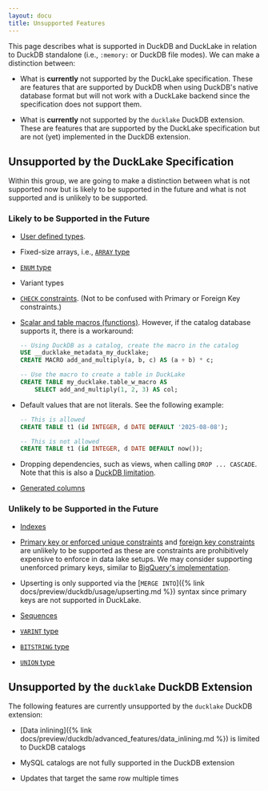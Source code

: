 ```yaml
---
layout: docu
title: Unsupported Features
---
```


This page describes what is supported in DuckDB and DuckLake in relation to DuckDB standalone (i.e., `:memory:` or DuckDB file modes). We can make a distinction between:

- What is **currently** not supported by the DuckLake specification. These are features that are supported by DuckDB when using DuckDB's native database format but will not work with a DuckLake backend since the specification does not support them.

- What is **currently** not supported by the `ducklake` DuckDB extension. These are features that are supported by the DuckLake specification but are not (yet) implemented in the DuckDB extension.

## Unsupported by the DuckLake Specification

Within this group, we are going to make a distinction between what is not supported now but is likely to be supported in the future and what is not supported and is unlikely to be supported.

### Likely to be Supported in the Future

- [User defined types](https://duckdb.org/docs/stable/sql/statements/create_type).

- Fixed-size arrays, i.e., [`ARRAY` type](https://duckdb.org/docs/stable/sql/data_types/array)

- [`ENUM` type](https://duckdb.org/docs/stable/sql/data_types/enum)

- Variant types

- [`CHECK` constraints](https://duckdb.org/docs/stable/sql/constraints#check-constraint). (Not to be confused with Primary or Foreign Key constraints.)

- [Scalar and table macros (functions)](https://duckdb.org/docs/stable/sql/statements/create_macro#examples). However, if the catalog database supports it, there is a workaround:

  ```sql
  -- Using DuckDB as a catalog, create the macro in the catalog
  USE __ducklake_metadata_my_ducklake;
  CREATE MACRO add_and_multiply(a, b, c) AS (a + b) * c;

  -- Use the macro to create a table in DuckLake
  CREATE TABLE my_ducklake.table_w_macro AS
      SELECT add_and_multiply(1, 2, 3) AS col;
  ```

- Default values that are not literals. See the following example:

  ```sql
  -- This is allowed
  CREATE TABLE t1 (id INTEGER, d DATE DEFAULT '2025-08-08');

  -- This is not allowed
  CREATE TABLE t1 (id INTEGER, d DATE DEFAULT now());
  ```

- Dropping dependencies, such as views, when calling `DROP ... CASCADE`. Note that this is also a [DuckDB limitation](https://duckdb.org/docs/stable/sql/statements/drop#dependencies-on-views).

- [Generated columns](https://duckdb.org/docs/stable/sql/statements/create_table#generated-columns)

### Unlikely to be Supported in the Future

- [Indexes](https://duckdb.org/docs/stable/sql/indexes)

- [Primary key or enforced unique constraints](https://duckdb.org/docs/stable/sql/constraints#primary-key-and-unique-constraint) and [foreign key constraints](https://duckdb.org/docs/stable/sql/constraints#foreign-keys) are unlikely to be supported as these are constraints are prohibitively expensive to enforce in data lake setups. We may consider supporting unenforced primary keys, similar to [BigQuery's implementation](https://cloud.google.com/bigquery/docs/primary-foreign-keys).

- Upserting is only supported via the [`MERGE INTO`]({% link docs/preview/duckdb/usage/upserting.md %}) syntax since primary keys are not supported in DuckLake.

- [Sequences](https://duckdb.org/docs/stable/sql/statements/create_sequence)

- [`VARINT` type](https://duckdb.org/docs/stable/sql/data_types/numeric#variable-integer)

- [`BITSTRING` type](https://duckdb.org/docs/stable/sql/data_types/bitstring)

- [`UNION` type](https://duckdb.org/docs/stable/sql/data_types/union)

## Unsupported by the `ducklake` DuckDB Extension

The following features are currently unsupported by the `ducklake` DuckDB extension:

- [Data inlining]({% link docs/preview/duckdb/advanced_features/data_inlining.md %}) is limited to DuckDB catalogs

- MySQL catalogs are not fully supported in the DuckDB extension

- Updates that target the same row multiple times
